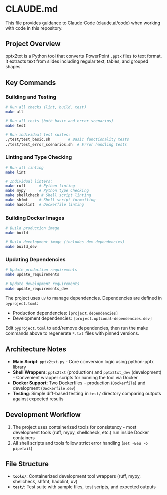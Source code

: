 # CLAUDE.md

This file provides guidance to Claude Code (claude.ai/code) when working with code in this repository.

## Project Overview

pptx2txt is a Python tool that converts PowerPoint `.pptx` files to text format. It extracts text from slides including regular text, tables, and grouped shapes.

## Key Commands

### Building and Testing

```bash
# Run all checks (lint, build, test)
make all

# Run all tests (both basic and error scenarios)
make test

# Run individual test suites:
./test/test_basic.sh        # Basic functionality tests
./test/test_error_scenarios.sh  # Error handling tests
```

### Linting and Type Checking

```bash
# Run all linting
make lint

# Individual linters:
make ruff      # Python linting
make mypy      # Python type checking
make shellcheck # Shell script linting
make shfmt     # Shell script formatting
make hadolint  # Dockerfile linting
```

### Building Docker Images

```bash
# Build production image
make build

# Build development image (includes dev dependencies)
make build_dev
```

### Updating Dependencies

```bash
# Update production requirements
make update_requirements

# Update development requirements
make update_requirements_dev
```

The project uses `uv` to manage dependencies. Dependencies are defined in `pyproject.toml`:

- Production dependencies: `[project.dependencies]`
- Development dependencies: `[project.optional-dependencies.dev]`

Edit `pyproject.toml` to add/remove dependencies, then run the make commands above to regenerate `*.txt` files with pinned versions.

## Architecture Notes

- **Main Script**: `pptx2txt.py` - Core conversion logic using python-pptx library
- **Shell Wrappers**: `pptx2txt` (production) and `pptx2txt_dev` (development) - Convenient wrapper scripts for running the tool via Docker
- **Docker Support**: Two Dockerfiles - production (`Dockerfile`) and development (`Dockerfile.dev`)
- **Testing**: Simple diff-based testing in `test/` directory comparing outputs against expected results

## Development Workflow

1. The project uses containerized tools for consistency - most development tools (ruff, mypy, shellcheck, etc.) run inside Docker containers
2. All shell scripts and tools follow strict error handling (`set -Eeu -o pipefail`)

## File Structure

- **`tools/`**: Containerized development tool wrappers (ruff, mypy, shellcheck, shfmt, hadolint, uv)
- **`test/`**: Test suite with sample files, test scripts, and expected outputs
